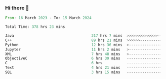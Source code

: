 ### Hi there 👋

<!--
**luoxuanzao/luoxuanzao** is a ✨ _special_ ✨ repository because its `README.md` (this file) appears on your GitHub profile.

Here are some ideas to get you started:

- 🔭 I’m currently working on ...
- 🌱 I’m currently learning ...
- 👯 I’m looking to collaborate on ...
- 🤔 I’m looking for help with ...
- 💬 Ask me about ...
- 📫 How to reach me: ...
- 😄 Pronouns: ...
- ⚡ Fun fact: ...
-->

<!--START_SECTION:waka-->

```rust
From: 16 March 2023 - To: 15 March 2024

Total Time: 378 hrs 23 mins

Java                                   217 hrs 7 mins  >>>>>>>>>>>>>>-----------   57.17 %
C++                                    89 hrs 21 mins  >>>>>>-------------------   23.53 %
Python                                 12 hrs 36 mins  >------------------------   03.32 %
Jupyter                                11 hrs 2 mins   >------------------------   02.91 %
XML                                    7 hrs 48 mins   >------------------------   02.06 %
ObjectiveC                             6 hrs 39 mins   -------------------------   01.75 %
C                                      6 hrs           -------------------------   01.58 %
Text                                   4 hrs 21 mins   -------------------------   01.15 %
SQL                                    3 hrs 15 mins   -------------------------   00.86 %
```

<!--END_SECTION:waka-->